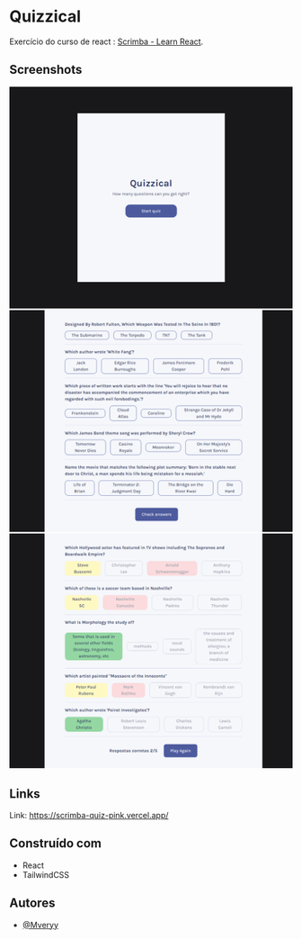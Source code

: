 # Quizzical

Exercício do curso de react : [Scrimba - Learn React](https://scrimba.com/learn/learnreact).

## Screenshots

![](public/start-screenshot.png)
![](public/quiz-screenshot.png)
![](public/scrimba-quiz-pink.vercel.app_.png)

## Links

Link: https://scrimba-quiz-pink.vercel.app/

## Construído com

- React
- TailwindCSS

## Autores

- [@Mveryy](https://github.com/Mveryy)
